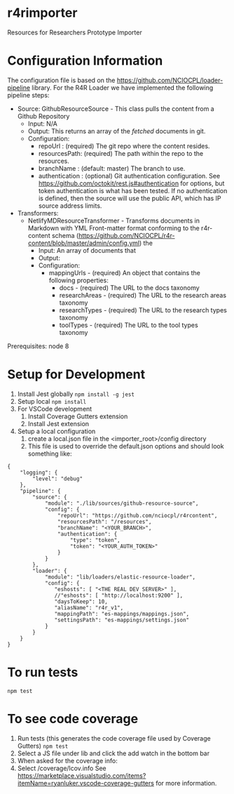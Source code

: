 # r4rimporter
Resources for Researchers Prototype Importer

# Configuration Information
The configuration file is based on the https://github.com/NCIOCPL/loader-pipeline library.  For the R4R Loader we have implemented the following pipeline steps:
* Source: GithubResourceSource - This class pulls the content from a Github Repository 
  * Input: N/A
  * Output: This returns an array of the *fetched* documents in git.
  * Configuration:
    * repoUrl : (required) The git repo where the content resides.
    * resourcesPath: (required) The path within the repo to the resources.
    * branchName : (default: master) The branch to use.
    * authentication : (optional) Git authentication configuration. See https://github.com/octokit/rest.js#authentication for options, but token authentication is what has been tested. If no authentication is defined, then the source will use the public API, which has IP source address limits.   
* Transformers:
  * NetlifyMDResourceTransformer - Transforms documents in Markdown with YML Front-matter format conforming to the r4r-content schema (https://github.com/NCIOCPL/r4r-content/blob/master/admin/config.yml) the  
    * Input: An array of documents that 
    * Output: 
    * Configuration:
      * mappingUrls - (required) An object that contains the following properties:
        * docs - (required) The URL to the docs taxonomy
        * researchAreas - (required) The URL to the research areas taxonomy
        * researchTypes - (required) The URL to the research types taxonomy
        * toolTypes - (required) The URL to the tool types taxonomy

Prerequisites: node 8

# Setup for Development
1. Install Jest globally
`npm install -g jest`
2. Setup local
`npm install`
3. For VSCode development
   1. Install Coverage Gutters extension
   2. Install Jest extension
4. Setup a local configuration
   1. create a local.json file in the <importer_root>/config directory
   2. This file is used to override the default.json options and should look something like:
```
{
    "logging": {
        "level": "debug"
    },
    "pipeline": {
        "source": {
            "module": "./lib/sources/github-resource-source",
            "config": {
                "repoUrl": "https://github.com/nciocpl/r4rcontent",
                "resourcesPath": "/resources",
                "branchName": "<YOUR_BRANCH>",
                "authentication": {
                    "type": "token",
                    "token": "<YOUR_AUTH_TOKEN>"
                }
            }
        },
        "loader": {
            "module": "lib/loaders/elastic-resource-loader",
            "config": {
               "eshosts": [ "<THE REAL DEV SERVER>" ],
               //"eshosts": [ "http://localhost:9200" ],
               "daysToKeep": 10,
               "aliasName": "r4r_v1",
               "mappingPath": "es-mappings/mappings.json",
               "settingsPath": "es-mappings/settings.json"
            }
        }
    }
}
```

# To run tests
`npm test`

# To see code coverage
1. Run tests (this generates the code coverage file used by Coverage Gutters)
`npm test`
2. Select a JS file under lib and click the add watch in the bottom bar
3. When asked for the coverage info:
3. Select <projroot>/coverage/lcov.info
See https://marketplace.visualstudio.com/items?itemName=ryanluker.vscode-coverage-gutters for more information.
